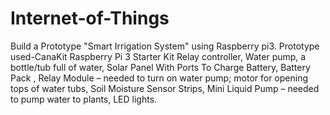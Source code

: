 # Internet-of-Things
Build a Prototype "Smart Irrigation System" using Raspberry pi3.
Prototype used-CanaKit Raspberry Pi 3 Starter Kit Relay controller, Water pump, a bottle/tub full of water, 
Solar Panel With Ports To Charge Battery, Battery Pack , Relay Module – needed to turn on water pump; motor for 
opening tops of water tubs, Soil Moisture Sensor Strips, Mini Liquid Pump – needed to pump water to plants, LED lights.   
